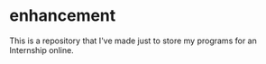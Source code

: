 # enhancement
This is a repository that I've made just to store my programs for an Internship online.
